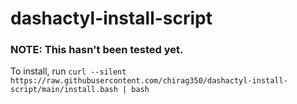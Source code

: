 # dashactyl-install-script

### NOTE: This hasn't been tested yet.

To install, run `curl --silent https://raw.githubusercontent.com/chirag350/dashactyl-install-script/main/install.bash | bash`

